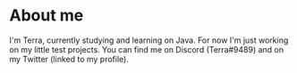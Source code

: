 
# About me
I'm Terra, currently studying and learning on Java. For now I'm just working on my little test projects.
You can find me on Discord (Terra#9489) and on my Twitter (linked to my profile).
<!---
# Portfolio
![1](https://user-images.githubusercontent.com/19367314/214005956-718e0305-5607-4ef0-9e59-9ee22422240b.png)
![2](https://user-images.githubusercontent.com/19367314/214005966-e867aeeb-afb1-4c8b-8d4b-464326857452.png)
![3](https://user-images.githubusercontent.com/19367314/214005967-f6a9c714-012b-4d0b-9f0e-cb981108af66.png)
![4](https://user-images.githubusercontent.com/19367314/214005968-ee6b8f62-c4a9-4747-ab63-13e29963f98c.png)
![5](https://user-images.githubusercontent.com/19367314/214005971-58a6fe11-bc26-4dba-a2de-29616a6892af.png)
<a href="https://github.com/elterrasense/RratBot"><img src="https://user-images.githubusercontent.com/19367314/214005974-67258226-4dda-403e-afa0-ff7e29c6aec9.png"></a>
<a href="https://github.com/elterrasense/SchoolQuest"><img src="https://user-images.githubusercontent.com/19367314/214005978-f6b7566c-fd41-47f8-8fb1-90403db4c056.png"></a>
<a href="https://github.com/elterrasense/cleverp"><img src="https://user-images.githubusercontent.com/19367314/232994804-c16baf40-82c9-40da-817b-22ab2907e3b0.png"></a>
<a href="https://portofolio-de-aitor.webflow.io/"><img src="https://user-images.githubusercontent.com/19367314/214005979-378c4d60-5878-49aa-bf2f-180cb2f7c639.png"></a>
![9](https://user-images.githubusercontent.com/19367314/214005981-a532a9d1-ffbf-4422-b1b3-41ad98e91948.png)

<!---
elterrasense/elterrasense is a ✨ special ✨ repository because its `README.md` (this file) appears on your GitHub profile.
You can click the Preview link to take a look at your changes.
--->
